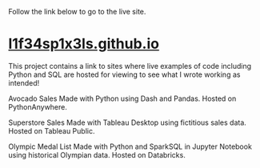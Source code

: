 Follow the link below to go to the live site.
# [l1f34sp1x3ls.github.io](https://l1f34sp1x3ls.github.io/)

This project contains a link to sites where live examples of code including Python and SQL are hosted for viewing to see what I wrote working as intended!

Avocado Sales
Made with Python using Dash and Pandas. Hosted on PythonAnywhere.

Superstore Sales
Made with Tableau Desktop using fictitious sales data. Hosted on Tableau Public.

Olympic Medal List
Made with Python and SparkSQL in Jupyter Notebook using historical Olympian data. Hosted on Databricks.

